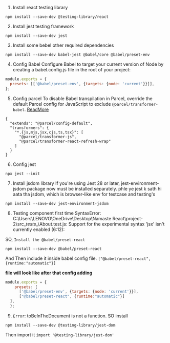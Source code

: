 

1. Install react testing library
````shell
npm install --save-dev @testing-library/react
````

2. Install jest testing framework
````shell
npm install --save-dev jest
````

3. Install some bebel other required dependencies
````shell
npm install --save-dev babel-jest @babel/core @babel/preset-env
````

4. Config Babel
Configure Babel to target your current version of Node by creating a babel.config.js file in the root of your project:

````babel.config.js
module.exports = {
  presets: [['@babel/preset-env', {targets: {node: 'current'}}]],
};
````

5. Config parcel
To disable Babel transpilation in Parcel, override the default Parcel config for JavaScript to exclude `@parcel/transformer-babel`.
[ReadMore](https://parceljs.org/languages/javascript/#babel)

````.parcelrc
{
  "extends": "@parcel/config-default",
  "transformers": {
    "*.{js,mjs,jsx,cjs,ts,tsx}": [
      "@parcel/transformer-js",
      "@parcel/transformer-react-refresh-wrap"
    ]
  }
}
````

6. Config jest 

````shell
npx jest --init
````

7. Install jsdom library
If you're using Jest 28 or later, jest-environment-jsdom package now must be installed separately. phle ye jest k sath hi aata tha jsdom, which is browser-like env for testcase and testing's

````shell
npm install --save-dev jest-environment-jsdom
````

8.  Testing component first time
SyntaxError: C:\Users\LENOVO\OneDrive\Desktop\Namaste React\project-2\src\__tests__\About.test.js: Support for the experimental syntax 'jsx' isn't currently enabled (6:12):

SO, `Install the @babel/preset-react`

````shell
npm install --save-dev @babel/preset-react
````

And Then include it inside babel config file.
`["@babel/preset-react", {runtime:"automatic"}]`

**file will look like  after that config adding**
````babel.config.cjs
module.exports = {
    presets: [
      ['@babel/preset-env', {targets: {node: 'current'}}],
      ["@babel/preset-react", {runtime:"automatic"}]
  ],
  };
````

9. `Error`: toBeInTheDocument is not a function. SO  install

````shell
npm install --save-dev @testing-library/jest-dom
````
Then import it `import '@testing-library/jest-dom'`
